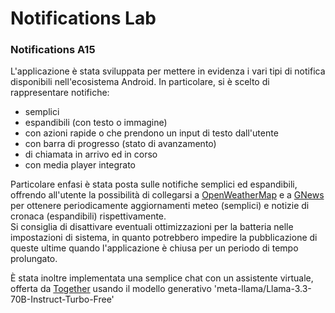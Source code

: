 # Notifications Lab

### Notifications A15
L'applicazione è stata sviluppata per mettere in evidenza i vari tipi di notifica disponibili
nell'ecosistema Android.
In particolare, si è scelto di rappresentare notifiche:
 - semplici 
 - espandibili (con testo o immagine)
 - con azioni rapide o che prendono un input di testo dall'utente
 - con barra di progresso (stato di avanzamento)
 - di chiamata in arrivo ed in corso
 - con media player integrato

Particolare enfasi è stata posta sulle notifiche semplici ed espandibili, offrendo all'utente
la possibilità di collegarsi a [OpenWeatherMap](https://openweathermap.org/) e a
[GNews](https://gnews.io/) per ottenere periodicamente aggiornamenti meteo (semplici) e notizie di
cronaca (espandibili) rispettivamente.<br/>
Si consiglia di disattivare eventuali ottimizzazioni per la batteria nelle impostazioni di sistema,
in quanto potrebbero impedire la pubblicazione di queste ultime quando l'applicazione è chiusa per
un periodo di tempo prolungato.

È stata inoltre implementata una semplice chat con un assistente virtuale, offerta da
[Together](https://www.together.ai/) usando il modello generativo
'meta-llama/Llama-3.3-70B-Instruct-Turbo-Free'